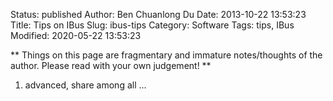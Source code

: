 Status: published
Author: Ben Chuanlong Du
Date: 2013-10-22 13:53:23
Title: Tips on IBus
Slug: ibus-tips
Category: Software
Tags: tips, IBus
Modified: 2020-05-22 13:53:23

**
Things on this page are fragmentary and immature notes/thoughts of the author. 
Please read with your own judgement!
**
 
1. advanced, share among all ...
